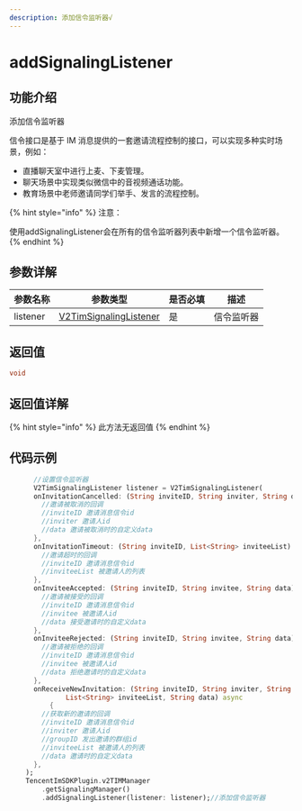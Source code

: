 ```yaml
---
description: 添加信令监听器√
---
```


# addSignalingListener

## 功能介绍

添加信令监听器

信令接口是基于 IM 消息提供的一套邀请流程控制的接口，可以实现多种实时场景，例如：

* 直播聊天室中进行上麦、下麦管理。
* 聊天场景中实现类似微信中的音视频通话功能。
* 教育场景中老师邀请同学们举手、发言的流程控制。

{% hint style="info" %}
注意：

使用addSignalingListener会在所有的信令监听器列表中新增一个信令监听器。
{% endhint %}

## 参数详解

| 参数名称     | 参数类型                                                                          | 是否必填 | 描述    |
| -------- | ----------------------------------------------------------------------------- | ---- | ----- |
| listener | [V2TimSignalingListener](../guan-jian-lei/listener/v2timsignalinglistener.md) | 是    | 信令监听器 |

## 返回值

```dart
void
```

## 返回值详解

{% hint style="info" %}
此方法无返回值
{% endhint %}

## 代码示例

```dart
      //设置信令监听器
      V2TimSignalingListener listener = V2TimSignalingListener(
      onInvitationCancelled: (String inviteID, String inviter, String data) async {
        //邀请被取消的回调
        //inviteID 邀请消息信令id
        //inviter 邀请人id
        //data 邀请被取消时的自定义data
      },
      onInvitationTimeout: (String inviteID, List<String> inviteeList) async {
        //邀请超时的回调
        //inviteID 邀请消息信令id
        //inviteeList 被邀请人的列表
      },
      onInviteeAccepted: (String inviteID, String invitee, String data) async {
        //邀请被接受的回调
        //inviteID 邀请消息信令id
        //invitee 被邀请人id
        //data 接受邀请时的自定义data
      },
      onInviteeRejected: (String inviteID, String invitee, String data) async {
        //邀请被拒绝的回调
        //inviteID 邀请消息信令id
        //invitee 被邀请人id
        //data 拒绝邀请时的自定义data
      },
      onReceiveNewInvitation: (String inviteID, String inviter, String groupID,
              List<String> inviteeList, String data) async
          {
        //获取新的邀请的回调
        //inviteID 邀请消息信令id
        //inviter 邀请人id
        //groupID 发出邀请的群组id
        //inviteeList 被邀请人的列表
        //data 邀请时的自定义data
      },
    );
    TencentImSDKPlugin.v2TIMManager
        .getSignalingManager()
        .addSignalingListener(listener: listener);//添加信令监听器
```
